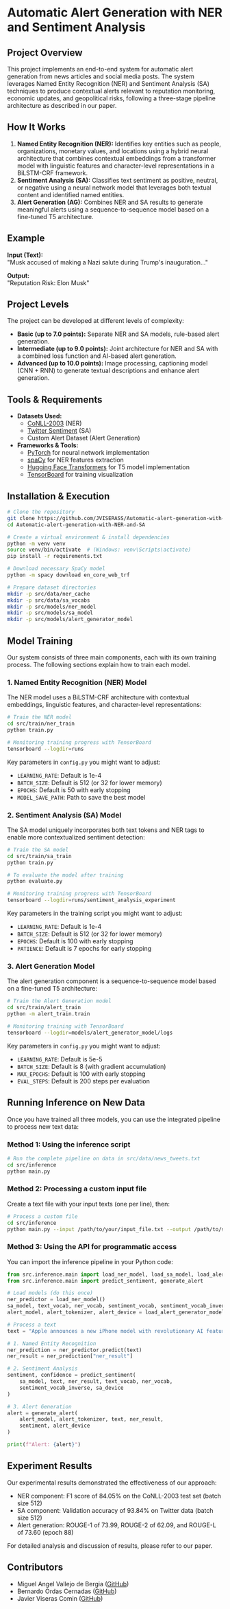 # Automatic Alert Generation with NER and Sentiment Analysis

## Project Overview
This project implements an end-to-end system for automatic alert generation from news articles and social media posts. The system leverages Named Entity Recognition (NER) and Sentiment Analysis (SA) techniques to produce contextual alerts relevant to reputation monitoring, economic updates, and geopolitical risks, following a three-stage pipeline architecture as described in our paper.

## How It Works
1. **Named Entity Recognition (NER):** Identifies key entities such as people, organizations, monetary values, and locations using a hybrid neural architecture that combines contextual embeddings from a transformer model with linguistic features and character-level representations in a BiLSTM-CRF framework.
2. **Sentiment Analysis (SA):** Classifies text sentiment as positive, neutral, or negative using a neural network model that leverages both textual content and identified named entities.
3. **Alert Generation (AG):** Combines NER and SA results to generate meaningful alerts using a sequence-to-sequence model based on a fine-tuned T5 architecture.

## Example
**Input (Text):**  
"Musk accused of making a Nazi salute during Trump's inauguration..."

**Output:**  
"Reputation Risk: Elon Musk"

## Project Levels
The project can be developed at different levels of complexity:
- **Basic (up to 7.0 points):** Separate NER and SA models, rule-based alert generation.
- **Intermediate (up to 9.0 points):** Joint architecture for NER and SA with a combined loss function and AI-based alert generation.
- **Advanced (up to 10.0 points):** Image processing, captioning model (CNN + RNN) to generate textual descriptions and enhance alert generation.

## Tools & Requirements
- **Datasets Used:**
  - [CoNLL-2003](https://paperswithcode.com/dataset/conll-2003) (NER)
  - [Twitter Sentiment](https://www.kaggle.com/datasets/kazanova/sentiment140) (SA)
  - Custom Alert Dataset (Alert Generation)
- **Frameworks & Tools:**
  - [PyTorch](https://pytorch.org/) for neural network implementation
  - [spaCy](https://spacy.io/) for NER features extraction
  - [Hugging Face Transformers](https://huggingface.co/) for T5 model implementation
  - [TensorBoard](https://www.tensorflow.org/tensorboard) for training visualization

## Installation & Execution
```bash
# Clone the repository
git clone https://github.com/JVISERASS/Automatic-alert-generation-with-NER-and-SA.git
cd Automatic-alert-generation-with-NER-and-SA

# Create a virtual environment & install dependencies
python -m venv venv
source venv/bin/activate  # (Windows: venv\Scripts\activate)
pip install -r requirements.txt

# Download necessary SpaCy model
python -m spacy download en_core_web_trf

# Prepare dataset directories
mkdir -p src/data/ner_cache
mkdir -p src/data/sa_vocabs
mkdir -p src/models/ner_model
mkdir -p src/models/sa_model
mkdir -p src/models/alert_generator_model
```

## Model Training
Our system consists of three main components, each with its own training process. The following sections explain how to train each model.

### 1. Named Entity Recognition (NER) Model

The NER model uses a BiLSTM-CRF architecture with contextual embeddings, linguistic features, and character-level representations:

```bash
# Train the NER model
cd src/train/ner_train
python train.py

# Monitoring training progress with TensorBoard
tensorboard --logdir=runs
```

Key parameters in `config.py` you might want to adjust:
- `LEARNING_RATE`: Default is 1e-4
- `BATCH_SIZE`: Default is 512 (or 32 for lower memory)
- `EPOCHS`: Default is 50 with early stopping
- `MODEL_SAVE_PATH`: Path to save the best model

### 2. Sentiment Analysis (SA) Model

The SA model uniquely incorporates both text tokens and NER tags to enable more contextualized sentiment detection:

```bash
# Train the SA model
cd src/train/sa_train
python train.py

# To evaluate the model after training
python evaluate.py

# Monitoring training progress with TensorBoard
tensorboard --logdir=runs/sentiment_analysis_experiment
```

Key parameters in the training script you might want to adjust:
- `LEARNING_RATE`: Default is 1e-4
- `BATCH_SIZE`: Default is 512 (or 32 for lower memory)
- `EPOCHS`: Default is 100 with early stopping
- `PATIENCE`: Default is 7 epochs for early stopping

### 3. Alert Generation Model

The alert generation component is a sequence-to-sequence model based on a fine-tuned T5 architecture:

```bash
# Train the Alert Generation model
cd src/train/alert_train
python -m alert_train.train

# Monitoring training with TensorBoard
tensorboard --logdir=models/alert_generator_model/logs
```

Key parameters in `config.py` you might want to adjust:
- `LEARNING_RATE`: Default is 5e-5
- `BATCH_SIZE`: Default is 8 (with gradient accumulation)
- `MAX_EPOCHS`: Default is 100 with early stopping
- `EVAL_STEPS`: Default is 200 steps per evaluation

## Running Inference on New Data

Once you have trained all three models, you can use the integrated pipeline to process new text data:

### Method 1: Using the inference script

```bash
# Run the complete pipeline on data in src/data/news_tweets.txt
cd src/inference
python main.py
```

### Method 2: Processing a custom input file

Create a text file with your input texts (one per line), then:

```bash
# Process a custom file
cd src/inference
python main.py --input /path/to/your/input_file.txt --output /path/to/save/results.json
```

### Method 3: Using the API for programmatic access

You can import the inference pipeline in your Python code:

```python
from src.inference.main import load_ner_model, load_sa_model, load_alert_generator_model
from src.inference.main import predict_sentiment, generate_alert

# Load models (do this once)
ner_predictor = load_ner_model()
sa_model, text_vocab, ner_vocab, sentiment_vocab, sentiment_vocab_inverse, sa_device = load_sa_model()
alert_model, alert_tokenizer, alert_device = load_alert_generator_model()

# Process a text
text = "Apple announces a new iPhone model with revolutionary AI features."

# 1. Named Entity Recognition
ner_prediction = ner_predictor.predict(text)
ner_result = ner_prediction["ner_result"]

# 2. Sentiment Analysis
sentiment, confidence = predict_sentiment(
    sa_model, text, ner_result, text_vocab, ner_vocab, 
    sentiment_vocab_inverse, sa_device
)

# 3. Alert Generation
alert = generate_alert(
    alert_model, alert_tokenizer, text, ner_result, 
    sentiment, alert_device
)

print(f"Alert: {alert}")
```

## Experiment Results

Our experimental results demonstrated the effectiveness of our approach:
- NER component: F1 score of 84.05% on the CoNLL-2003 test set (batch size 512)
- SA component: Validation accuracy of 93.84% on Twitter data (batch size 512)
- Alert generation: ROUGE-1 of 73.99, ROUGE-2 of 62.09, and ROUGE-L of 73.60 (epoch 88)

For detailed analysis and discussion of results, please refer to our paper.

## Contributors
- Miguel Angel Vallejo de Bergia ([GitHub](https://github.com/mangelv011)) 
- Bernardo Ordas Cernadas ([GitHub](https://github.com/berordas)) 
- Javier Viseras Comin ([GitHub](https://github.com/JVISERASS)) 


